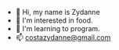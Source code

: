- 👋 Hi, my name is Zydanne
- 👀 I'm interested in food.
- 🌱 I'm learning to program.
- 📫 costazydanne@gmail.com
